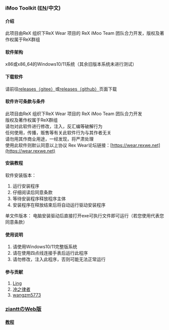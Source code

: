### iMoo Toolkit ([EN](https://github.com/ReX-iMoo-Team/iMoo-Toolkit/blob/master/README.md)/中文)


#### 介绍
此项目由ReX 组织下ReX Wear 项目的 ReX iMoo Team 团队合力开发，版权及著作权属于ReX群组

#### 软件架构
x86或x86_64的Windows10/11系统（其余旧版本系统未进行测试）

#### 下载软件
请前往[releases（gitee）](https://gitee.com/ReXWear/xtcinstaller-release/releases/)或[releases（github）](https://github.com/ReX-iMoo-Team/iMoo-Toolkit/releases)页面下载

#### 软件许可条款与条件
此项目由ReX 组织下ReX Wear 项目的 ReX iMoo Team 团队合力开发  
版权及著作权属于ReX群组  
请勿对此软件进行修改，注入，反汇编等破解行为  
任何使用，传播，贩售等有关此软件行为与其作者无关  
请勿用其作商业用途，一经发现，将严肃处理  
使用此软件则默认同意以上协议
Rex Wear论坛链接：[https://wear.rexwe.net](https://wear.rexwe.net)

#### 安装教程
软件安装版本：
1.  运行安装程序
2.  仔细阅读后同意条款
3.  等待安装程序释放程序主体
4.  安装程序在释放结束后将自动运行驱动安装程序

单文件版本：
电脑安装驱动后直接打开exe可执行文件即可运行（若您使用代表您同意条款）

#### 使用说明

1.  请使用Windows10/11完整版系统
2.  请在使用四点线连接手表后运行此程序
3.  请勿修改，注入此程序，否则可能无法正常运行

#### 参与贡献

1.  [Ling](https://space.bilibili.com/604197209)
2.  [冲之律者](https://space.bilibili.com/642265880)
3.  [wangzm5773](https://space.bilibili.com/480227395)

### [zianttのWeb版](https://ziantt.github.io/xtc-tool-web)


#### [教程](https://github.com/ReX-iMoo-Team/iMoo-Toolkit/blob/master/README_CN_2.md)
